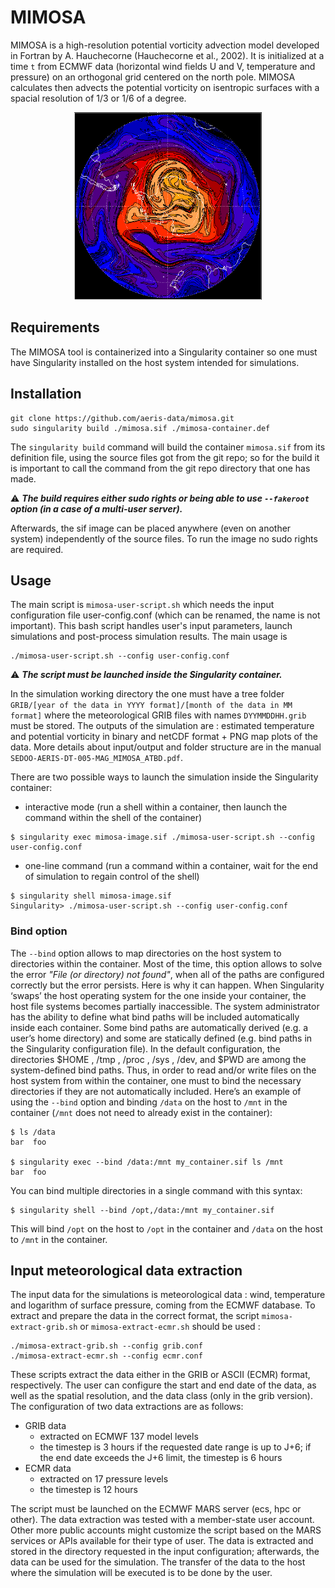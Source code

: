 # MIMOSA

MIMOSA is a high-resolution potential vorticity advection model developed in Fortran by A. Hauchecorne (Hauchecorne et al., 2002). It is initialized at a time `t` from ECMWF data (horizontal wind fields U and V, temperature and pressure) on an orthogonal grid centered on the north pole. MIMOSA calculates then advects the potential vorticity on isentropic surfaces with a spacial resolution of 1/3 or 1/6 of a degree.

<p align="center">
    <img width="300" src="mimosa_logo.png" alt="MIMOSA logo">
</p>

## Requirements
The MIMOSA tool is containerized into a Singularity container so one must have Singularity installed on the host system intended for simulations.

## Installation
```
git clone https://github.com/aeris-data/mimosa.git
sudo singularity build ./mimosa.sif ./mimosa-container.def
```
The `singularity build` command will build the container `mimosa.sif` from its definition file, using the source files got from the git repo; so for the build it is important to call the command from the git repo directory that one has made. 

⚠️ ***The build requires either sudo rights or being able to use `--fakeroot` option (in a case of a multi-user server).*** 

Afterwards, the sif image can be placed anywhere (even on another system) independently of the source files. To run the image no sudo rights are required.

## Usage
The main script is `mimosa-user-script.sh` which needs the input configuration file user-config.conf (which can be renamed, the name is not important). This bash script handles user's input parameters, launch simulations and post-process simulation results. The main usage is 
```
./mimosa-user-script.sh --config user-config.conf
```

⚠️ ***The script must be launched inside the Singularity container.***

In the simulation working directory the one must have a tree folder `GRIB/[year of the data in YYYY format]/[month of the data in MM format]` where the meteorological GRIB files with names `DYYMMDDHH.grib` must be stored. The outputs of the simulation are : estimated temperature and potential vorticity in binary and netCDF format + PNG map plots of the data. More details about input/output and folder structure are in the manual `SEDOO-AERIS-DT-005-MAG_MIMOSA_ATBD.pdf`.

There are two possible ways to launch the simulation inside the Singularity container:
- interactive mode (run a shell within a container, then launch the command within the shell of the container)

```
$ singularity exec mimosa-image.sif ./mimosa-user-script.sh --config user-config.conf
```

- one-line command (run a command within a container, wait for the end of simulation to regain control of the shell)

```
$ singularity shell mimosa-image.sif
Singularity> ./mimosa-user-script.sh --config user-config.conf
```

### Bind option

The `--bind` option allows to map directories on the host system to directories within the container. Most of the time, this option allows to solve the error *"File (or directory) not found"*, when all of the paths are configured correctly but the error persists. Here is why it can happen. When Singularity ‘swaps’ the host operating system for the one inside your container, the host file systems becomes partially inaccessible. The system administrator has the ability to define what bind paths will be included automatically inside each container. Some bind paths are automatically derived (e.g. a user’s home directory) and some are statically defined (e.g. bind paths in the Singularity configuration file). In the default configuration, the directories $HOME , /tmp , /proc , /sys , /dev, and $PWD are among the system-defined bind paths. Thus, in order to read and/or write files on the host system from within the container, one must to bind the necessary directories if they are not automatically included. Here’s an example of using the `--bind` option and binding `/data` on the host to `/mnt` in the container (`/mnt` does not need to already exist in the container):

```
$ ls /data
bar  foo

$ singularity exec --bind /data:/mnt my_container.sif ls /mnt
bar  foo
```

You can bind multiple directories in a single command with this syntax:

```
$ singularity shell --bind /opt,/data:/mnt my_container.sif
```

This will bind `/opt` on the host to `/opt` in the container and `/data` on the host to `/mnt` in the container.

## Input meteorological data extraction
The input data for the simulations is meteorological data : wind, temperature and logarithm of surface pressure, coming from the ECMWF database. To extract and prepare the data in the correct format, the script `mimosa-extract-grib.sh` or `mimosa-extract-ecmr.sh` should be used :
```
./mimosa-extract-grib.sh --config grib.conf
./mimosa-extract-ecmr.sh --config ecmr.conf
```
These scripts extract the data either in the GRIB or ASCII (ECMR) format, respectively. The user can configure the start and end date of the data, as well as the spatial resolution, and the data class (only in the grib version). The configuration of two data extractions are as follows:
- GRIB data
    - extracted on ECMWF 137 model levels
    - the timestep is 3 hours if the requested date range is up to J+6; if the end date exceeds the J+6 limit, the timestep is 6 hours
- ECMR data
    - extracted on 17 pressure levels
    - the timestep is 12 hours

The script must be launched on the ECMWF MARS server (ecs, hpc or other). The data extraction was tested with a member-state user account. Other more public accounts might customize the script based on the MARS services or APIs available for their type of user. The data is extracted and stored in the directory requested in the input configuration; afterwards, the data can be used for the simulation. The transfer of the data to the host where the simulation will be executed is to be done by the user.
